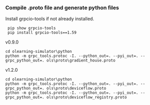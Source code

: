 ### Compile .proto file and generate python files

Install grpcio-tools if not already installed.
```
 pip show grpcio-tools
 pip install grpcio-tools==1.59
```
v0.9.0
```
cd olearning-simulator\python
python -m grpc_tools.protoc -I. --python_out=. --pyi_out=. --grpc_python_out=. ols\proto\gradient_house.proto
```


v1.2.0

```
cd olearning-simulator\python
python -m grpc_tools.protoc -I. --python_out=. --pyi_out=. --grpc_python_out=. ols\proto\deviceflow.proto
python -m grpc_tools.protoc -I. --python_out=. --pyi_out=. --grpc_python_out=. ols\proto\deviceflow_registry.proto
```

